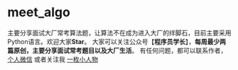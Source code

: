 # meet_algo
主要分享面试大厂常考算法题，让算法不在成为进入大厂的绊脚石，目前主要采用Python语言。欢迎大家**Star**。
大家可以关注公众号【**程序员学长**】，**每周最少两篇原创，主要分享面试常考题目以及大厂生活**。
有任何问题，都可以联系作者，[个人微信](https://www.cxyxz.com.cn/wp-content/uploads/2022/03/WechatIMG244.jpeg) 或者关注我 [一枚小人物](https://www.cxyxz.com.cn/wp-content/uploads/2021/09/%E5%85%AC%E4%BC%97%E5%8F%B7.png)
